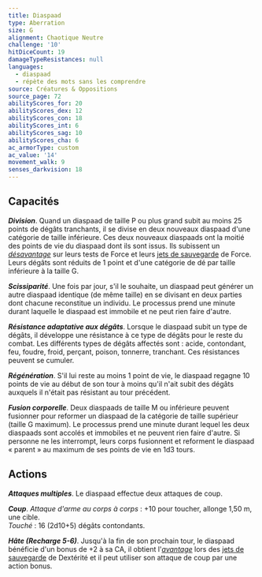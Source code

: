 ```yaml
---
title: Diaspaad
type: Aberration
size: G
alignment: Chaotique Neutre
challenge: '10'
hitDiceCount: 19
damageTypeResistances: null
languages:
  - diaspaad
  - répète des mots sans les comprendre
source: Créatures & Oppositions
source_page: 72
abilityScores_for: 20
abilityScores_dex: 12
abilityScores_con: 18
abilityScores_int: 6
abilityScores_sag: 10
abilityScores_cha: 6
ac_armorType: custom
ac_value: '14'
movement_walk: 9
senses_darkvision: 18
---
```

## Capacités
_**Division**_. Quand un diaspaad de taille P ou plus grand subit au moins 25 points de dégâts tranchants, il se divise en deux nouveaux diaspaad d'une catégorie de taille inférieure. Ces deux nouveaux diaspaads ont la moitié des points de vie du diaspaad dont ils sont issus. Ils subissent un [_désavantage_](/utiliser-les-caracteristiques/#avantage-et-desavantage) sur leurs tests de Force et leurs [jets de sauvegarde](/utiliser-les-caracteristiques/#jets-de-sauvegarde) de Force. Leurs dégâts sont réduits de 1 point et d'une catégorie de dé par taille inférieure à la taille G.

_**Scissiparité**_. Une fois par jour, s'il le souhaite, un diaspaad peut générer un autre diaspaad identique (de même taille) en se divisant en deux parties dont chacune reconstitue un individu. Le processus prend une minute durant laquelle le diaspaad est immobile et ne peut rien faire d'autre.

_**Résistance adaptative aux dégâts**_. Lorsque le diaspaad subit un type de dégâts, il développe une résistance à ce type de dégâts pour le reste du combat. Les différents types de dégâts affectés sont : acide, contondant, feu, foudre, froid, perçant, poison, tonnerre, tranchant. Ces résistances peuvent se cumuler.

_**Régénération**_. S'il lui reste au moins 1 point de vie, le diaspaad regagne 10 points de vie au début de son tour à moins qu'il n'ait subit des dégâts auxquels il n'était pas résistant au tour précédent.

_**Fusion corporelle**_. Deux diaspaads de taille M ou inférieure peuvent fusionner pour reformer un diaspaad de la catégorie de taille supérieur (taille G maximum). Le processus prend une minute durant lequel les deux diaspaads sont accolés et immobiles et ne peuvent rien faire d'autre. Si personne ne les interrompt, leurs corps fusionnent et reforment le diaspaad « parent » au maximum de ses points de vie en 1d3 tours.

## Actions
_**Attaques multiples**_. Le diaspaad effectue deux attaques de coup.

_**Coup**_. _Attaque d'arme au corps à corps_ : +10 pour toucher, allonge 1,50 m, une cible.  
_Touché_ : 16 (2d10+5) dégâts contondants.

_**Hâte (Recharge 5-6)**_. Jusqu'à la fin de son prochain tour, le diaspaad bénéficie d'un bonus de +2 à sa CA, il obtient l'[_avantage_](/utiliser-les-caracteristiques/#avantage-et-desavantage) lors des [jets de sauvegarde](/utiliser-les-caracteristiques/#jets-de-sauvegarde) de Dextérité et il peut utiliser son attaque de coup par une action bonus.
